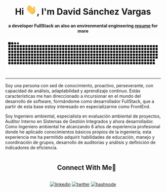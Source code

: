 <div align="center">
<h1 align="center">Hi <img width="35" src="https://github.com/1999AZZAR/1999AZZAR/blob/main/resources/img/waving.gif">, I'm David Sánchez Vargas</h1>
<h4 align="center">a developer FullStack an also an environmental engineering <a href="https://www.linkedin.com/in/david-sánchez-vargas-66443593" target="_blank">resume</a> for more</h4>
</div>

<div align="center">
  <a href="https://1999azzar.github.io/1999AZZAR/">
  <img  src="https://github.com/1999AZZAR/1999AZZAR/blob/main/resources/img/grid-snake.svg"
       alt="snake" /></a>
</div>

-----


Soy una persona con sed de conocimiento, proactivo, perseverante, con capacidad de análisis, adaptabilidad y aprendizaje continuo. Estás características me han direccionado a incursionar en el mundo del desarrollo de software, formándome como desarrollador FullStack, que a partir de esta base estoy interesado en especializarme como FrontEnd.

Soy Ingeniero ambiental, especialista en evaluación ambiental de proyectos, Auditor Interno en Sistemas de Gestión Integrados y ahora desarrollador. Como Ingeniero ambiental he alcanzando 8 años de experiencia profesional donde he aplicado conocimientos básicos propios de la ingeniería; esta experiencia me ha permitido adquirir habilidades de educación, manejo y coordinación de grupos, desarrollo de auditorias y análisis y definición de indicadores de eficiencia.

<!-- Connect with me -->
<!--h2 without bottom border-->
<div id="user-content-toc">
  <ul align="center">
    <summary><h2 style="display: inline-block">Connect With Me🤝</h2></summary>
  </ul>
</div>

<!--icons and links-->
<p align="center">
<a href="https://www.linkedin.com/in/david-sánchez-vargas-66443593" target="blank"><img align="center" src="https://user-images.githubusercontent.com/88904952/234979284-68c11d7f-1acc-4f0c-ac78-044e1037d7b0.png" alt="linkedin" height="50" width="50" /></a>
<a href="https://www.twitter.com/DavidChronos?t=9_MgWu3qTELmgseH-DcdbQ&s=09" target="blank"><img align="center" src="https://user-images.githubusercontent.com/88904952/234980676-61bfb021-ecc8-48f7-88e6-34c1b06c4a58.png" alt="twitter" height="50" width="50" /></a> 
<a href="https://www.github.com/dasava11" target="blank"><img align="center" src="https://user-images.githubusercontent.com/88904952/234982196-562aea17-5532-4550-8c08-1c7cb994a541.png" alt="hashnode" height="50" width="50" /></a>

</p>

<!--
**dasava11/dasava11** is a ✨ _special_ ✨ repository because its `README.md` (this file) appears on your GitHub profile.

Here are some ideas to get you started:

- 🔭 I’m currently working on ...
- 🌱 I’m currently learning ...
- 👯 I’m looking to collaborate on ...
- 🤔 I’m looking for help with ...
- 💬 Ask me about ...
- 📫 How to reach me: ...
- 😄 Pronouns: ...
- ⚡ Fun fact: ...
-->
